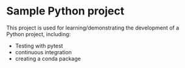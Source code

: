 # Sample Python project

This project is used for learning/demonstrating the development of a Python project, including:
- Testing with pytest
- continuous integration
- creating a conda package
